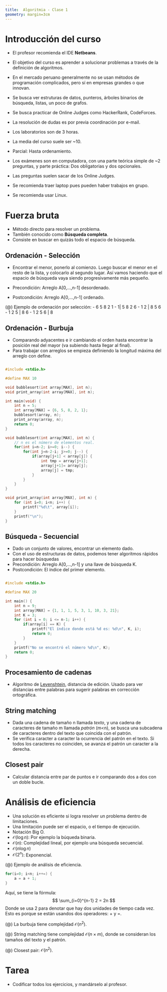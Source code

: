 ```yaml
---
title:  Algoritmia - Clase 1
geometry: margin=3cm
---
```

Introducción del curso
===

* El profesor recomienda el IDE **Netbeans**.

* El objetivo del curso es aprender a solucionar problemas a través de la definición de algoritmos.
* En el mercado peruano generalmente no se usan métodos de programación complicados, pero sí en empresas grandes o que innovan.
* Se busca ver estruturas de datos, punteros, árboles binarios de búsqueda, listas, un poco de grafos.
* Se busca practicar de Online Judges como HackerRank, CodeForces.

* La resolución de dudas es por previa coordinación por e-mail.

* Los laboratorios son de 3 horas.
* La media del curso suele ser ~10.

* Parcial: Hasta ordenamiento.

* Los exámenes son en computadora, con una parte teórica simple de ~2 preguntas, y parte práctica: Dos obligatorias y dos opcionales.
* Las preguntas suelen sacar de los Online Judges.
* Se recomienda traer laptop pues pueden haber trabajos en grupo.
* Se recomienda usar Linux.

Fuerza bruta
===

* Método directo para resolver un problema.
* También conocido como **Búsqueda completa**.
* Consiste en buscar en quizás todo el espacio de búsqueda.

Ordenación - Selección
---

* Encontrar el menor, ponerlo al comienzo. Luego buscar el menor en el resto de la lista, y colocarlo al segundo lugar. Así vamos haciendo que el espacio de búsqueda vaya siendo progresivamente más pequeño.

* Precondición: Arreglo A\[0,...,n-1\] desordenado.
* Postcondición: Arreglo A\[0,...,n-1\] ordenado.

(@) Ejemplo de ordenación por selección:
    - 6 5 8 2 1
    - 1| 5 8 2 6
    - 1 2 | 8 5 6
    - 1 2 5 | 8 6
    - 1 2 5 6 | 8

Ordenación - Burbuja
---

* Comparando adyacentes e ir cambiando el orden hasta encontrar la posición real del mayor (va subiendo hasta llegar al final).
* Para trabajar con arreglos se empieza definiendo la longitud máxima del arreglo con define.

~~~c

#include <stdio.h>

#define MAX 10

void bubblesort(int array[MAX], int n);
void print_array(int array[MAX], int n);

int main(void) {
    int n = 5;
    int array[MAX] = {6, 5, 8, 2, 1};
    bubblesort(array, n);
    print_array(array, n);
    return 0;
}

void bubblesort(int array[MAX], int n) {
    // n es el número de elementos real.
    for(int i=n-2; i>=0; i--) {
        for(int j=n-2-i; j>=0; j--) {
            if(array[j+1] < array[j]) {
                int tmp = array[j+1];
                array[j+1]= array[j];
                array[j] = tmp;
            }
        }
    }
}

void print_array(int array[MAX], int n) {
    for (int i=0; i<n; i++) {
        printf("%d\t", array[i]);
    }
    printf("\n");
}

~~~

Búsqueda - Secuencial
---

* Dado un conjunto de valores, encontrar un elemento dado.
* Con el uso de estructuras de datos, podemos tener algoritmos rápidos para hacer búsquedas
* Precondición: Arreglo A\[0,...,n-1\] y una llave de búsqueda  K.
* Postcondición: El índice del primer elemento.

~~~c

#include <stdio.h>

#define MAX 20

int main() {
    int n = 9;
    int array[MAX] = {1, 1, 1, 5, 3, 1, 10, 3, 21};
    int K = 3;
    for (int i = 0; i <= n-1; i++) {
        if(array[i] == K) {
            printf("El índice donde está %d es: %d\n", K, i);
            return 0;
        }
    }
    printf("No se encontró el número %d\n", K);
    return 0;
}
~~~

Procesamiento de cadenas
----

* Algoritmo de [Levenshtein](https://en.wikipedia.org/wiki/Levenshtein_distance), distancia de edición. Usado para ver distancias entre palabras para sugerir palabras en corrección ortográfica.

String matching
---

* Dada una cadena de tamaño n llamada *texto*, y una cadena de caracteres de tamaño m llamada *patrón* (m<n), se busca una subcadena de caracteres dentro del texto que coincida con el patrón.
* Se verifica caracter a caracter la ocurrencia del patrón en el texto. Si todos los caracteres no coinciden, se avanza el patrón un caracter a la derecha.

Closest pair
---

* Calcular distancia entre par de puntos e ir comparando dos a dos con un doble bucle.

Análisis de eficiencia
===

* Una solución es eficiente si logra resolver un problema dentro de limitaciones.
* Una limitación puede ser el espacio, o el tiempo de ejecución.
* Notación Big O.
* $\mathcal{O}(\log n)$: Por ejemplo la búqueda binaria.
* $\mathcal{O}(n)$: Complejidad lineal, por ejemplo una búsqueda secuencial.
* $\mathcal{O}(n\log{}n)$
* $\mathcal{O}(2^n)$: Exponencial.

(@) Ejemplo de análisis de eficiencia.

~~~c
for(i=0; i<n; i++=) {
    a = a + 1;
}
~~~

Aquí, se tiene la fórmula:
$$
\sum_{i=0}^{n-1} 2 = 2n
$$
Donde se usa 2 para denotar que hay dos unidades de tiempo cada vez. Esto es porque se están usandos dos operadores: + y =.

(@) La burbuja tiene complejidad $\mathcal{O}(n^2)$.

(@) String matching tiene complejidad $\mathcal{O}(n \times m)$, donde se consideran los tamaños del texto y el patrón.

(@) Closest pair: $\mathcal{O}(n^2)$.

Tarea
====

* Codificar todos los ejercicios, y mandárselo al profesor.
